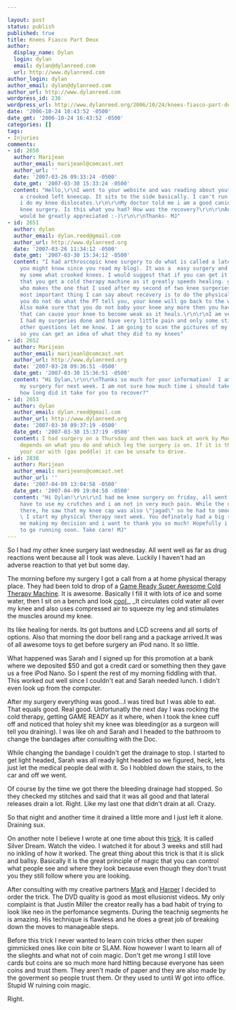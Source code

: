 ```yaml
---

layout: post
status: publish
published: true
title: Knees Fiasco Part Deux
author:
  display_name: Dylan
  login: dylan
  email: dylan@dylanreed.com
  url: http://www.dylanreed.com
author_login: dylan
author_email: dylan@dylanreed.com
author_url: http://www.dylanreed.com
wordpress_id: 236
wordpress_url: http://www.dylanreed.org/2006/10/24/knees-fiasco-part-deux/
date: '2006-10-24 10:43:52 -0500'
date_gmt: '2006-10-24 16:43:52 -0500'
categories: []
tags:
- Injuries
comments:
- id: 2650
  author: Marijean
  author_email: marijeanl@comcast.net
  author_url: ''
  date: '2007-03-26 09:33:24 -0500'
  date_gmt: '2007-03-30 15:33:24 -0500'
  content: "Hello,\r\nI went to your website and was reading about yout knee.  I have
    a crooked left kneecap. It sits to the side basically. I can't run or jog...if
    i do my knee dislocates.\r\n\r\nMy doctor told me i am a good canidate for arthroscopy
    knee surgery. Is this what you had? How was the recovery?\r\n\r\nAny feedback
    would be greatly appreciated :-)\r\n\r\nThanks- MJ"
- id: 2651
  author: dylan
  author_email: dylan.reed@gmail.com
  author_url: http://www.dylanreed.org
  date: '2007-03-26 11:34:12 -0500'
  date_gmt: '2007-03-30 15:34:12 -0500'
  content: "I had arthroscopic knee surgery to do what is called a lateral release(as
    you might know since you read my blog). It was a  easy surgery and it corrected
    my some what crooked knees. I would suggest that if you can get it with your insurance
    that you get a cold therapy machine as it greatly speeds healing. game ready is
    who makes the one that I used after my second of two knee surgeries.\r\n\r\nThe
    most important thing I can say about recovery is to do the physical therapy. If
    you do not do what the PT tell you, your knee will go back to the way it was.
    Also make sure that you do not baby your knee any more then you have to since
    that can cause your knee to become weak as it heals.\r\n\r\nI am very glad that
    I had my surgeries done and have very little pain and only some stiffness.\r\n\r\nany
    other questions let me know. I am going to scan the pictures of my knee in soon
    so you can get an idea of what they did to my knees"
- id: 2652
  author: Marijean
  author_email: marijeanl@comcast.net
  author_url: http://www.dylanreed.org
  date: '2007-03-28 09:36:51 -0500'
  date_gmt: '2007-03-30 15:36:51 -0500'
  content: "Hi Dylan,\r\n\r\nThanks so much for your information!  I am sceduling
    my surgery for next week. I am not sure how much time i should take off of work,
    how long did it take for you to recover?"
- id: 2653
  author: dylan
  author_email: dylan.reed@gmail.com
  author_url: http://www.dylanreed.org
  date: '2007-03-30 09:37:19 -0500'
  date_gmt: '2007-03-30 15:37:19 -0500'
  content: I had surgery on a Thursday and then was back at work by Monday. It probably
    depends on what you do and which leg the surgery is on. If it is the leg you operate
    your car with (gas peddle) it can be unsafe to drive.
- id: 2838
  author: Marijean
  author_email: marijeans@comcast.net
  author_url: ''
  date: '2007-04-09 13:04:58 -0500'
  date_gmt: '2007-04-09 19:04:58 -0500'
  content: "Hi Dylan!\r\n\r\nI had me knee surgery on friday, all went well. I hardly
    have to use my crutches and i am not in very much pain. While the doctor was in
    there, he saw that my knee cap was also \"jagad\" so he had to smooth it out.
    \ I start my physical therapy next week. You definately had a big role in it for
    me making my decision and i want to thank you so much! Hopefully i will be able
    to go running soon. Take care! MJ"
---
```


So I had my other knee surgery last wednesday. All went well as far as drug reactions went because all I took was aleve. Luckily I haven't had an adverse reaction to that yet but some day.

The morning before my surgery I got a call from a at home physical therapy place. They had been told to drop of a [Game Ready Super Awesome Cold Therapy Machine][1]. It is awesome. Basically I fill it with lots of ice and some water, then I sit on a bench and look [_cool._][2]_ _It circulates cold water all over my knee and also uses compressed air to squeeze my leg and stimulates the muscles around my knee.

   [1]: http://www.gameready.com/products/images/CntrlUnit.jpg
   [2]: http://www.gameready.com/products/images/HeroKnee_4936.jpg

Its like healing for nerds. Its got buttons and LCD screens and all sorts of options. Also that morning the door bell rang and a package arrived.It was of all awesome toys to get before surgery an iPod nano. It so little.

What happened was Sarah and I signed up for this promotion at a bank where we deposited $50 and got a credit card or something then they gave us a free iPod Nano. So I spent the rest of my morning fiddling with that. This worked out well since I couldn't eat and Sarah needed lunch. I didn't even look up from the computer.

After my surgery everything was good...I was tired but I was able to eat. That equals good. Real good. Unfortunatly the next day I was rocking the cold therapy, getting GAME READY as it where, when I took the knee cuff off and noticed that holey shit my knee was bleeding(or as a surgeon will tell you draining). I was like oh and Sarah and I headed to the bathroom to change the bandages after consulting with the Doc.

While changing the bandage I couldn't get the drainage to stop. I started to get light headed, Sarah was all ready light headed so we figured, heck, lets just let the medical people deal with it. So I hobbled down the stairs, to the car and off we went.

Of course by the time we got there the bleeding drainage had stopped. So they checked my stitches and said that it was all good and that lateral releases drain a lot. Right. Like my last one that didn't drain at all. Crazy.

So that night and another time it drained a little more and I just left it alone. Draining sux.

On another note I believe I wrote at one time about this [trick][3]. It is called Silver Dream. Watch the video. I watched it for about 3 weeks and still had no inkling of how it worked. The great thing about this trick is that it is slick and ballsy. Basically it is the great principle of magic that you can control what people see and where they look because even though they don't trust you they still follow where you are looking.

   [3]: http://www.ellusionist.com/order/Silver-Dream-Justin-Miller.php

After consulting with my creative partners [Mark][4] and [Harper][5] I decided to order the trick. The DVD quality is good as most ellusionist videos. My only complaint is that Justin Miller the creator really has a bad habit of trying to look like neo in the perfomance segments. During the teachnig segments he is amazing. His technique is flawless and he does a great job of breaking down the moves to manageable steps.

   [4]: http://markhaywardismyhero.com/
   [5]: http://www.nata2.org/

Before this trick I never wanted to learn coin tricks other then super gimmicked ones like coin bite or SLAM. Now however I want to learn all of the slieghts and what not of coin magic. Don't get me wrong I still love cards but coins are so much more hard hitting because everyone has seen coins and trust them. They aren't made of paper and they are also made by the goverment so people trust them. Or they used to until W got into office. Stupid W ruining coin magic.

Right.
